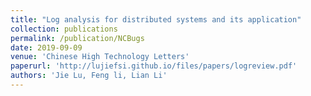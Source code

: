 ```yaml
---
title: "Log analysis for distributed systems and its application"
collection: publications
permalink: /publication/NCBugs
date: 2019-09-09
venue: 'Chinese High Technology Letters'
paperurl: 'http://lujiefsi.github.io/files/papers/logreview.pdf'
authors: 'Jie Lu, Feng li, Lian Li'
---
```

